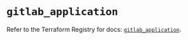 # `gitlab_application`

Refer to the Terraform Registry for docs: [`gitlab_application`](https://registry.terraform.io/providers/gitlabhq/gitlab/16.8.1/docs/resources/application).
